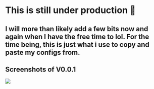 <h1>This is still under production 🚧</h1>
<h2
 <p>I will more than likely add a few bits now and again when I have the free time to lol.
For the time being, this is just what i use to copy and paste my configs from. </p>

 <h2>Screenshots of V0.0.1</h2>
<v0.0.1>
<img src="https://github-production-user-asset-6210df.s3.amazonaws.com/78417457/368317629-d890cd32-3cee-4b46-8e2f-dc0b2064d073.png?X-Amz-Algorithm=AWS4-HMAC-SHA256&X-Amz-Credential=AKIAVCODYLSA53PQK4ZA%2F20240917%2Fus-east-1%2Fs3%2Faws4_request&X-Amz-Date=20240917T195158Z&X-Amz-Expires=300&X-Amz-Signature=25fd32869c4aa2fa818ab8652724ec85a2ba06545c7a5f0c7bb7c1e13e91ba45&X-Amz-SignedHeaders=host&actor_id=78417457&key_id=0&repo_id=848197338"></img>
</v0.0.1>
